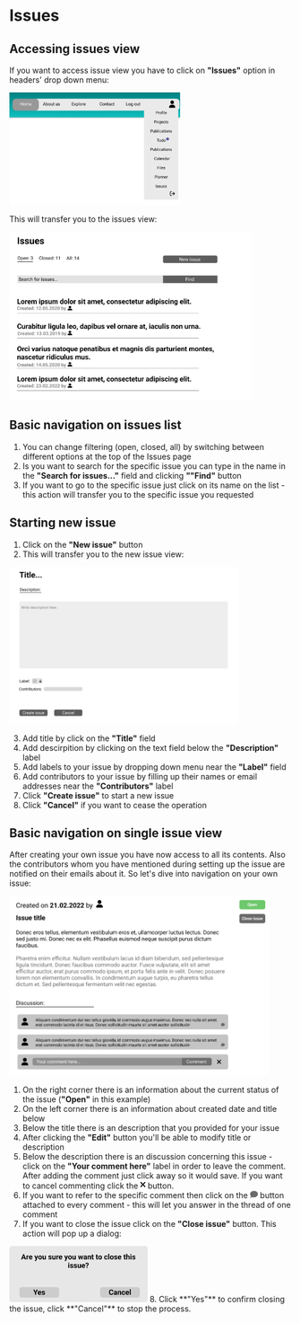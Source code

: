 # Issues

## Accessing issues view

If you want to access issue view you have to click on **"Issues"** option in headers' drop down menu:

<img src='../../img/header.png' height=200>

This will transfer you to the issues view:

<img src='../../img/issues.png' height=300>

## Basic navigation on issues list

1. You can change filtering (open, closed, all) by switching between different options at the top of the Issues page 
2. Is you want to search for the specific issue you can type in the name in the **"Search for issues..."** field and clicking **""Find"** button
3. If you want to go to the specific issue just click on its name on the list - this action will transfer you to the specific issue you requested

## Starting new issue

1. Click on the **"New issue"** button
2. This will transfer you to the new issue view:

<img src='../../img/new issue.png' height=280>    

3. Add title by click on the **"Title"** field
4. Add descirpition by clicking on the text field below the **"Description"** label
5. Add labels to your issue by dropping down menu near the **"Label"** field
6. Add contributors to your issue by filling up their names or email addresses near the **"Contributors"** label
7. Click **"Create issue"** to start a new issue
8. Click **"Cancel"** if you want to cease the operation

## Basic navigation on single issue view

After creating your own issue you have now access to all its contents. Also the contributors whom you have mentioned during setting up the issue are notified on their emails about it. So let's dive into navigation on your own issue:

<img src='../../img/issue.png' height=320>

1. On the right corner there is an information about the current status of the issue (**"Open"** in this example) 
2. On the left corner there is an information about created date and title below
3. Below the title there is an description that you provided for your issue
4. After clicking the **"Edit"** button you'll be able to modify title or description
5. Below the description there is an discussion concerning this issue - click on the **"Your comment here"** label in order to leave the comment. After adding the comment just click away so it would save. If you want to cancel commenting click the <img src='../../img/xmark.png' height=15> button.
6. If you want to refer to the specific comment then click on the <img src='../../img/dymek.png' height=14> button attached to every comment - this will let you answer in the thread of one comment
7. If you want to close the issue click on the **"Close issue"** button. This action will pop up a dialog:
<img src='../../img/close.png' height=100>
8. Click **"Yes"** to confirm closing the issue, click **"Cancel"** to stop the process. 
